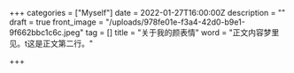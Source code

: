 +++
categories = ["Myself"]
date = 2022-01-27T16:00:00Z
description = ""
draft = true
front_image = "/uploads/978fe01e-f3a4-42d0-b9e1-9f662bbc1c6c.jpeg"
tag = []
title = "关于我的颜表情"
word = "正文内容梦里见。t这是正文第二行。"

+++
